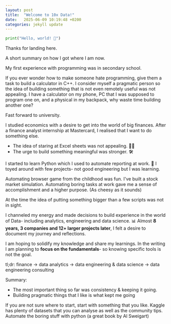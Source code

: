 ```yaml
---
layout: post
title:  "Welcome to 10x Data!"
date:   2025-06-09 10:19:48 +0200
categories: jekyll update
---
```

```python
print("Hello, world! 👋")
```
Thanks for landing here.

A short summary on how I got where I am now.

My first experience with programming was in secondary school.

If you ever wonder how to make someone hate programming, give them a task to build a calculator in C++.
I consider myself a pragmatic person so the idea of building something that is not even remotely useful was not appealing. I have a calculator on my phone, PC that I was supposed to program one on, and a physical in my backpack, why waste time building another one?

Fast forward to university.

I studied economics with a desire to get into the world of big finances.
After a finance analyst internship at Mastercard, I realised that I want to do something else.

- The idea of staring at Excel sheets was not appealing. 😵‍💫
- The urge to build something meaningful was stronger. 🛠️

I started to learn Python which I used to automate reporting at work. 🐍
I toyed around with few projects- not good engineering but I was learning.

Automating browser game from the childhood was fun.
I've built a stock market simulation.
Automating boring tasks at work gave me a sense of accomplishment and a higher purpose. (As cheesy as it sounds)


At the time the idea of putting something bigger than a few scripts was not in sight.

I channeled my energy and made decisions to build experience in the world of Data- including analytics, engineering and data science. 📊
Almost **8 years, 3 companies and 12+ larger projects later**, I felt a desire to document my journey and reflections. 

I am hoping to solidify my knowledge and share my learnings. In the writing I am planning to **focus on the fundamentals**- so knowing specific tools is not the goal.

tl;dr:
finance -> data analytics -> data engineering & data science -> data engineering consulting

Summary:
- The most important thing so far was consistency & keeping it going.
- Building pragmatic things that I like is what kept me going

If you are not sure where to start, start with something that you like. Kaggle has plenty of datasets that you can analyse as well as the community tips. Automate the boring stuff with python (a great book by Al Sweigart)
